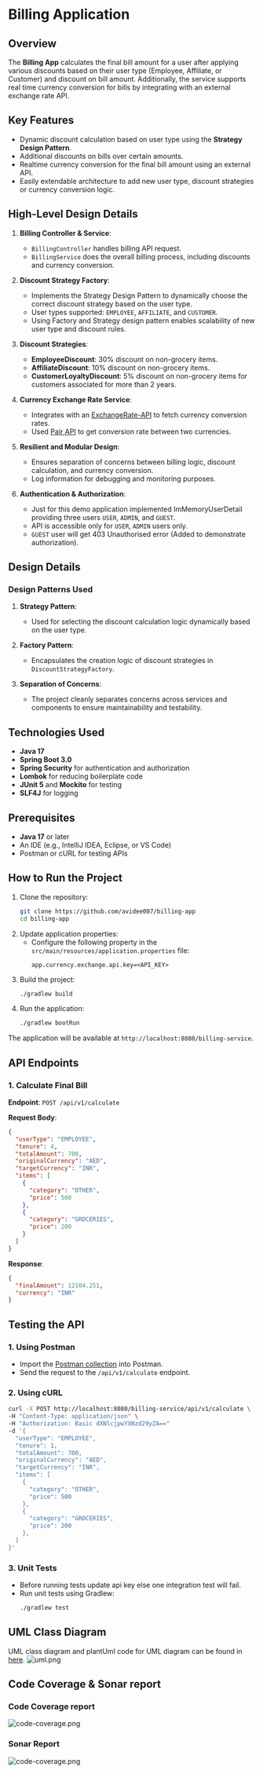 # Billing Application

## Overview

The **Billing App** calculates the final bill amount for a user after applying various discounts based on their user
type (Employee, Affiliate, or Customer) and discount on bill amount. Additionally, the service supports real time
currency conversion for bills by integrating with an external exchange rate API.

## Key Features

- Dynamic discount calculation based on user type using the **Strategy Design Pattern**.
- Additional discounts on bills over certain amounts.
- Realtime currency conversion for the final bill amount using an external API.
- Easily extendable architecture to add new user type, discount strategies or currency conversion logic.

## High-Level Design Details

1. **Billing Controller & Service**:
    - `BillingController` handles billing API request.
    - `BillingService` does the overall billing process, including discounts and currency conversion.

2. **Discount Strategy Factory**:
    - Implements the Strategy Design Pattern to dynamically choose the correct discount strategy based on the user type.
    - User types supported: `EMPLOYEE`, `AFFILIATE`, and `CUSTOMER`.
    - Using Factory and Strategy design pattern enables scalability of new user type and discount rules.

3. **Discount Strategies**:
    - **EmployeeDiscount**: 30% discount on non-grocery items.
    - **AffiliateDiscount**: 10% discount on non-grocery items.
    - **CustomerLoyaltyDiscount**: 5% discount on non-grocery items for customers associated for more than 2 years.

4. **Currency Exchange Rate Service**:
    - Integrates with an [ExchangeRate-API](https://www.exchangerate-api.com/) to fetch currency conversion rates.
    - Used [Pair API](https://www.exchangerate-api.com/docs/pair-conversion-requests) to get conversion rate between two
      currencies.

5. **Resilient and Modular Design**:
    - Ensures separation of concerns between billing logic, discount calculation, and currency conversion.
    - Log information for debugging and monitoring purposes.

6. **Authentication & Authorization**:
    - Just for this demo application implemented ImMemoryUserDetail providing three users `USER`, `ADMIN`, and `GUEST`.
    - API is accessible only for `USER`, `ADMIN` users only.
    - `GUEST` user will get 403 Unauthorised error (Added to demonstrate authorization).

## Design Details

### Design Patterns Used

1. **Strategy Pattern**:
    - Used for selecting the discount calculation logic dynamically based on the user type.

2. **Factory Pattern**:
    - Encapsulates the creation logic of discount strategies in `DiscountStrategyFactory`.

3. **Separation of Concerns**:
    - The project cleanly separates concerns across services and components to ensure maintainability and testability.

## Technologies Used

- **Java 17**
- **Spring Boot 3.0**
- **Spring Security** for authentication and authorization
- **Lombok** for reducing boilerplate code
- **JUnit 5** and **Mockito** for testing
- **SLF4J** for logging

## Prerequisites

- **Java 17** or later
- An IDE (e.g., IntelliJ IDEA, Eclipse, or VS Code)
- Postman or cURL for testing APIs

## How to Run the Project

1. Clone the repository:
   ```bash
   git clone https://github.com/avidee007/billing-app
   cd billing-app
   ```
2. Update application properties:
    - Configure the following property in the `src/main/resources/application.properties` file:
      ```properties
      app.currency.exchange.api.key=<API_KEY>
      ```
3. Build the project:
   ```bash
   ./gradlew build
   ```
4. Run the application:
   ```bash
   ./gradlew bootRun
   ```

The application will be available at `http://localhost:8080/billing-service`.

## API Endpoints

### 1. Calculate Final Bill

**Endpoint**: `POST /api/v1/calculate`

**Request Body**:

```json
{
  "userType": "EMPLOYEE",
  "tenure": 4,
  "totalAmount": 700,
  "originalCurrency": "AED",
  "targetCurrency": "INR",
  "items": [
    {
      "category": "OTHER",
      "price": 500
    },
    {
      "category": "GROCERIES",
      "price": 200
    }
  ]
}
```

**Response**:

```json
{
  "finalAmount": 12104.251,
  "currency": "INR"
}
```

## Testing the API

### 1. Using Postman

- Import the [Postman collection](postman/BillingServiceAPI.postman_collection.json) into Postman.
- Send the request to the `/api/v1/calculate` endpoint.

### 2. Using cURL

```bash
curl -X POST http://localhost:8080/billing-service/api/v1/calculate \
-H "Content-Type: application/json" \
-H "Authorization: Basic dXNlcjpwYXNzd29yZA=="
-d '{
  "userType": "EMPLOYEE",
  "tenure": 1,
  "totalAmount": 700,
  "originalCurrency": "AED",
  "targetCurrency": "INR",
  "items": [
    {
      "category": "OTHER",
      "price": 500
    },
    {
      "category": "GROCERIES",
      "price": 200
    },
  ]
}'
```

### 3. Unit Tests

- Before running tests update api key else one integration test will fail.
- Run unit tests using Gradlew:
  ```bash
  ./gradlew test
  ```

## UML Class Diagram

UML class diagram and plantUml code for UML diagram can be found in [here](uml).
![uml.png](uml/UMLClassDiagram.png)

## Code Coverage & Sonar report

### Code Coverage report

![code-coverage.png](images/code.png)

### Sonar Report

![code-coverage.png](images/sonar.png)
  


